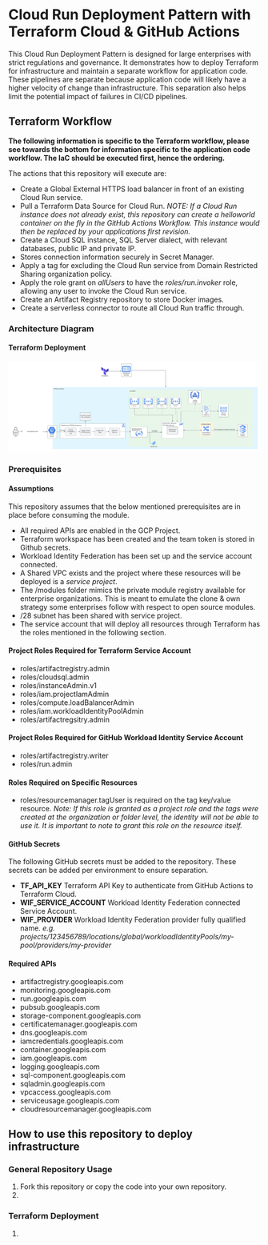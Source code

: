 # Cloud Run Deployment Pattern with Terraform Cloud & GitHub Actions
This Cloud Run Deployment Pattern is designed for large enterprises with strict regulations and governance. It demonstrates how to deploy Terraform for infrastructure and maintain a separate workflow for application code. These pipelines are separate because application code will likely have a higher velocity of change than infrastructure. This separation also helps limit the potential impact of failures in CI/CD pipelines.

## Terraform Workflow
**The following information is specific to the Terraform workflow, please see towards the bottom for information specific to the application code workflow. The IaC should be executed first, hence the ordering.** 

The actions that this repository will execute are: 

* Create a Global External HTTPS load balancer in front of an existing Cloud Run service.  
* Pull a Terraform Data Source for Cloud Run. *NOTE: If a Cloud Run instance does not already exist, this repository can create a helloworld container on the fly in the GitHub Actions Workflow. This instance would then be replaced by your applications first revision.* 
* Create a Cloud SQL instance, SQL Server dialect, with relevant databases, public IP and private IP. 
* Stores connection information securely in Secret Manager. 
* Apply a tag for excluding the Cloud Run service from Domain Restricted Sharing organization policy.
* Apply the role grant on *allUsers* to have the *roles/run.invoker* role, allowing any user to invoke the Cloud Run service.
* Create an Artifact Registry repository to store Docker images. 
* Create a serverless connector to route all Cloud Run traffic through.

### Architecture Diagram
#### Terraform Deployment
![alt text](./serverless-web-app.jpeg "Serverless Web Application Architecture")

### Prerequisites 

#### Assumptions
This repository assumes that the below mentioned prerequisites are in place before consuming the module. 

* All required APIs are enabled in the GCP Project.
* Terraform workspace has been created and the team token is stored in Github secrets.
* Workload Identity Federation has been set up and the service account connected. 
* A Shared VPC exists and the project where these resources will be deployed is a *service project*. 
* The /modules folder mimics the private module registry available for enterprise organizations. This is meant to emulate the clone & own strategy some enterprises follow with respect to open source modules. 
* /28 subnet has been shared with service project.
* The service account that will deploy all resources through Terraform has the roles mentioned in the following section.


#### Project Roles Required for Terraform Service Account

* roles/artifactregistry.admin
* roles/cloudsql.admin
* roles/instanceAdmin.v1
* roles/iam.projectIamAdmin
* roles/compute.loadBalancerAdmin
* roles/iam.workloadIdentityPoolAdmin
* roles/artifactregsitry.admin 

#### Project Roles Required for GitHub Workload Identity Service Account

* roles/artifactregistry.writer
* roles/run.admin

#### Roles Required on Specific Resources
* roles/resourcemanager.tagUser is required on the tag key/value resource. 
*Note: If this role is granted as a project role and the tags were created at the organization or folder level, the identity will not be able to use it. It is important to note to grant this role on the resource itself.* 


#### GitHub Secrets 
The following GitHub secrets must be added to the repository. These secrets can be added per environment to ensure separation.  
* **TF_API_KEY**  Terraform API Key to authenticate from GitHub Actions to Terraform Cloud. 
* **WIF_SERVICE_ACCOUNT**  Workload Identity Federation connected Service Account. 
* **WIF_PROVIDER**  Workload Identity Federation provider fully qualified name. *e.g. projects/123456789/locations/global/workloadIdentityPools/my-pool/providers/my-provider*

#### Required APIs
* artifactregistry.googleapis.com
* monitoring.googleapis.com
* run.googleapis.com
* pubsub.googleapis.com
* storage-component.googleapis.com
* certificatemanager.googleapis.com
* dns.googleapis.com
* iamcredentials.googleapis.com
* container.googleapis.com
* iam.googleapis.com
* logging.googleapis.com
* sql-component.googleapis.com
* sqladmin.googleapis.com
* vpcaccess.googleapis.com
* serviceusage.googleapis.com
* cloudresourcemanager.googleapis.com


## How to use this repository to deploy infrastructure
### General Repository Usage
1. Fork this repository or copy the code into your own repository. 
2. 
### Terraform Deployment
1. 

